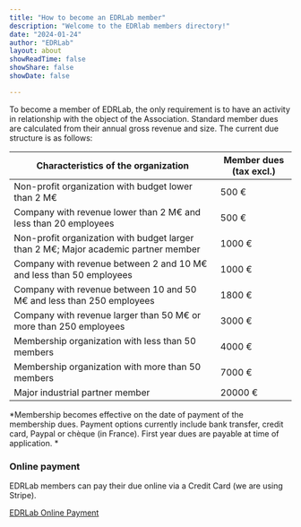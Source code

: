 ```yaml
---
title: "How to become an EDRLab member"
description: "Welcome to the EDRlab members directory!"
date: "2024-01-24"
author: "EDRLab"
layout: about
showReadTime: false
showShare: false
showDate: false

---
```


To become a member of EDRLab, the only requirement is to have an activity in relationship with the object of the Association. 
Standard member dues are calculated from their annual gross revenue and size. The current due structure is as follows:

|Characteristics of the organization|Member dues (tax excl.)|
|---|---|
|Non-profit organization with budget lower than 2 M€|500 €|
|Company with revenue lower than 2 M€ and less than 20 employees|500 €|
|Non-profit organization with budget larger than 2 M€; Major academic partner member|1000 €|
|Company with revenue between 2 and 10 M€ and less than 50 employees|1000 €|
|Company with revenue between 10 and 50 M€ and less than 250 employees|1800 €|
|Company with revenue larger than 50 M€ or more than 250 employees|3000 €|
|Membership organization with less than 50 members|4000 €|
|Membership organization with more than 50 members|7000 €|
|Major industrial partner member|20000 €|

*Membership becomes effective on the date of payment of the membership dues. Payment options currently include bank transfer, credit card, Paypal or chèque (in France). First year dues are payable at time of application.
*
### Online payment
EDRLab members can pay their due online via a Credit Card (we are using Stripe).

[EDRLab Online Payment](https://www.edrlab.org/shop/)
